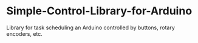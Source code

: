 # Simple-Control-Library-for-Arduino
Library for task scheduling an Arduino controlled by buttons, rotary encoders, etc.
